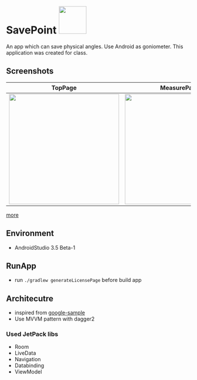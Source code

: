 # SavePoint <img src="https://user-images.githubusercontent.com/7840108/58438816-c1f20d80-810b-11e9-941a-8fd8d17099c4.png" width="75" />
An app which can save physical angles. Use Android as goniometer. This application was created for class. 

## Screenshots

TopPage | MeasurePage | GoniometerPage
:--: | :--: | :--:
<img src="https://user-images.githubusercontent.com/7840108/58438530-4774be00-810a-11e9-8ddb-7287439a776e.png" width="300" /> | <img src="https://user-images.githubusercontent.com/7840108/58438514-31ff9400-810a-11e9-81c9-cb8848b4e325.png" width="300" /> | <img src="https://user-images.githubusercontent.com/7840108/58438636-bf42e880-810a-11e9-913c-b7a683dc190f.png" width="300" /> 

[more](https://github.com/chigichan24/SavePoint/issues/1)
## Environment
- AndroidStudio 3.5 Beta-1

## RunApp
- run `./gradlew generateLicensePage` before build app

## Architecutre
- inspired from [google-sample](https://github.com/googlesamples/android-architecture-components/tree/master/GithubBrowserSample)
- Use MVVM pattern with dagger2

### Used JetPack libs
- Room
- LiveData
- Navigation
- Databinding
- ViewModel
